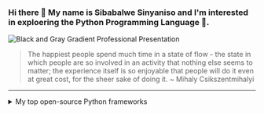 ### Hi there 👋 My name is Sibabalwe Sinyaniso and I'm interested in exploering the Python Programming Language 🐍.

![Black and Gray Gradient Professional Presentation](https://github.com/Sabelo-Sabs/Sabelo-Sabs/assets/83790438/b5624a97-3566-4214-98d3-be7eb6643b4f)
> The happiest people spend much time in a state of flow - the state in which people are so involved in an activity that nothing else seems to matter; the experience itself is so enjoyable that people will do it even at great cost, for the sheer sake of doing it. ~ Mihaly Csikszentmihalyi
-----
<details>
<summary>My top open-source Python frameworks</summary>

| Rank | Languages |
|-----:|-----------|
|     1| Flask|
|     2| Apache Airflow|

</details>
<!--
**Sabelo-Sabs/Sabelo-Sabs** is a ✨ _special_ ✨ repository because its `README.md` (this file) appears on your GitHub profile.

Here are some ideas to get you started:

- 🔭 I’m currently working on ...
- 🌱 I’m currently learning ...
- 👯 I’m looking to collaborate on ...
- 🤔 I’m looking for help with ...
- 💬 Ask me about ...
- 📫 How to reach me: ...
- 😄 Pronouns: ...
- ⚡ Fun fact: ...
-->

